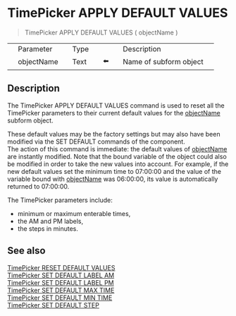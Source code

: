 # TimePicker APPLY DEFAULT VALUES

> TimePicker APPLY DEFAULT VALUES ( objectName )

|     |     |     |     |     |     |     |     |     |
| --- | --- | --- | --- | --- | --- | --- | --- | --- |
|     | Parameter |     | Type |     |     |     | Description |     |
|     | objectName |     | Text |     | ⬅️ |     | Name of subform object |     |

## Description

The TimePicker APPLY DEFAULT VALUES command is used to reset all the TimePicker parameters to their current default values for the [objectName](# "Name of subform object") subform object.

These default values may be the factory settings but may also have been modified via the SET DEFAULT commands of the component.  
The action of this command is immediate: the default values of [objectName](# "Name of subform object") are instantly modified. Note that the bound variable of the object could also be modified in order to take the new values into account. For example, if the new default values set the minimum time to 07:00:00 and the value of the variable bound with [objectName](# "Name of subform object") was 06:00:00, its value is automatically returned to 07:00:00.

The TimePicker parameters include:

* minimum or maximum enterable times,
* the AM and PM labels,
* the steps in minutes.

## See also

[TimePicker RESET DEFAULT VALUES](TimePicker%20RESET%20DEFAULT%20VALUES.md)  
[TimePicker SET DEFAULT LABEL AM](TimePicker%20SET%20DEFAULT%20LABEL%20AM.md)  
[TimePicker SET DEFAULT LABEL PM](TimePicker%20SET%20DEFAULT%20LABEL%20PM.md)  
[TimePicker SET DEFAULT MAX TIME](TimePicker%20SET%20DEFAULT%20MAX%20TIME.md)  
[TimePicker SET DEFAULT MIN TIME](TimePicker%20SET%20DEFAULT%20MIN%20TIME.md)  
[TimePicker SET DEFAULT STEP](TimePicker%20SET%20DEFAULT%20STEP.md)
